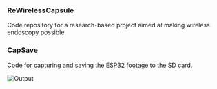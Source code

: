 ### ReWirelessCapsule
Code repository for a research-based project aimed at making wireless endoscopy possible.
### CapSave 
Code for capturing and saving the ESP32 footage to the SD card.

![Output](https://github.com/SadhaSivamx/ReWirelessCapsule/assets/106687593/cc8a5930-56eb-4a2f-b6c3-f78aa3e37fe2)

